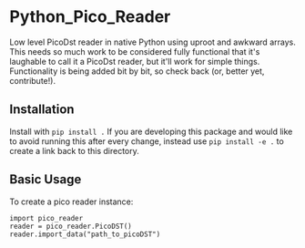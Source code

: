 # Python_Pico_Reader
Low level PicoDst reader in native Python using uproot and awkward arrays. This needs so much work to be considered fully functional that it's laughable to call it a PicoDst reader, but it'll work for simple things.
Functionality is being added bit by bit, so check back (or, better yet, contribute!).

## Installation
Install with `pip install .`
If you are developing this package and would like to avoid running this after every change, instead use `pip install -e .` to create a link back to this directory. 

## Basic Usage

To create a pico reader instance:
```
import pico_reader
reader = pico_reader.PicoDST()
reader.import_data("path_to_picoDST")
```